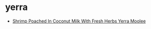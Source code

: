 # yerra

 * [Shrimp Poached In Coconut Milk With Fresh Herbs Yerra Moolee](index/s/shrimp-poached-in-coconut-milk-with-fresh-herbs-yerra-moolee.json)
